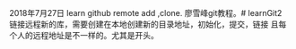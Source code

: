 2018年7月27日
learn github remote add ,clone. 廖雪峰git教程。# learnGit2
链接远程新的库，需要创建在本地创建新的目录地址，初始化，提交，链接
且每个人的远程地址是不一样的。尤其是开头。